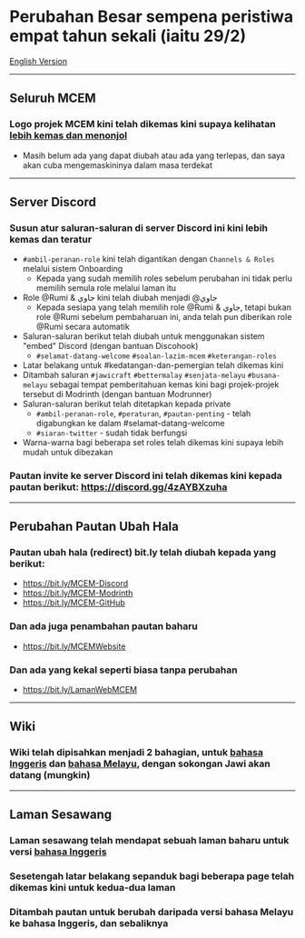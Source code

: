 # Perubahan Besar sempena peristiwa empat tahun sekali (iaitu 29/2)

[English Version](https://github.com/Minecraft-EdisiMelayu/MCEM-Wiki/wiki/The-Big-Update-for-February-29th)

---

## Seluruh MCEM
### Logo projek MCEM kini telah dikemas kini supaya kelihatan [lebih kemas dan menonjol](https://imgur.com/a/0ZX9JPR)
- Masih belum ada yang dapat diubah atau ada yang terlepas, dan saya akan cuba mengemaskininya dalam masa terdekat

---

## Server Discord
### Susun atur saluran-saluran di server Discord ini kini lebih kemas dan teratur
- `#‌ambil-peranan-role` kini telah digantikan dengan `Channels & Roles` melalui sistem Onboarding
  - Kepada yang sudah memilih roles sebelum perubahan ini tidak perlu memilih semula role melalui laman itu
- Role @‌Rumi & جاوي kini telah diubah menjadi @‌جاوي
   - Kepada sesiapa yang telah memilih role @‌Rumi & جاوي, tetapi bukan role @‌Rumi sebelum pembaharuan ini, anda telah pun diberikan role @‌Rumi secara automatik
- Saluran-saluran berikut telah diubah untuk menggunakan sistem "embed" Discord (dengan bantuan Discohook)
  - `#selamat-datang-welcome` `#soalan-lazim-mcem` `#keterangan-roles`
- Latar belakang untuk #kedatangan-dan-pemergian telah dikemas kini
- Ditambah saluran `#jawicraft` `#bettermalay` `#senjata-melayu` `#busana-melayu` sebagai tempat pemberitahuan kemas kini bagi projek-projek tersebut di Modrinth (dengan bantuan Modrunner)
- Saluran-saluran berikut telah ditetapkan kepada private
  - `#‌ambil-peranan-role`, `#‌peraturan`, `#‌pautan-penting` - telah digabungkan ke dalam #selamat-datang-welcome
  - `#‌siaran-twitter` - sudah tidak berfungsi
- Warna-warna bagi beberapa set roles telah dikemas kini supaya lebih mudah untuk dibezakan
### Pautan invite ke server Discord ini telah dikemas kini kepada pautan berikut: https://discord.gg/4zAYBXzuha

---

## Perubahan Pautan Ubah Hala

### Pautan ubah hala (redirect) bit.ly telah diubah kepada yang berikut:<br />
- https://bit.ly/MCEM-Discord
- https://bit.ly/MCEM-Modrinth
- https://bit.ly/MCEM-GitHub
### Dan ada juga penambahan pautan baharu
- https://bit.ly/MCEMWebsite 
### Dan ada yang kekal seperti biasa tanpa perubahan
- https://bit.ly/LamanWebMCEM

---

## Wiki
### Wiki telah dipisahkan menjadi 2 bahagian, untuk [bahasa Inggeris](https://github.com/Minecraft-EdisiMelayu/MCEM-Wiki/wiki/Content) dan [bahasa Melayu](https://github.com/Minecraft-EdisiMelayu/MCEM-Wiki/wiki/Kandungan), dengan sokongan Jawi akan datang (mungkin)

---

## Laman Sesawang
### Laman sesawang telah mendapat sebuah laman baharu untuk versi [bahasa Inggeris](https://bit.ly/MCEMWebsite)
### Sesetengah latar belakang sepanduk bagi beberapa page telah dikemas kini untuk kedua-dua laman
### Ditambah pautan untuk berubah daripada versi bahasa Melayu ke bahasa Inggeris, dan sebaliknya